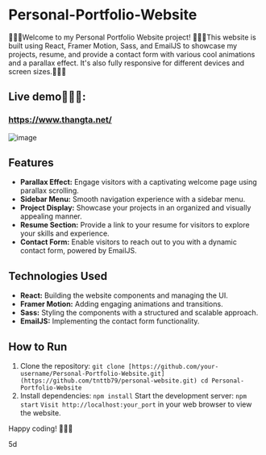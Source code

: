 # Personal-Portfolio-Website
🚀🚀🚀Welcome to my Personal Portfolio Website project! 🚀🚀🚀This website is built using React, Framer Motion, Sass, and EmailJS to showcase my projects, resume, and provide a contact form with various cool animations and a parallax effect. It's also fully responsive for different devices and screen sizes.🚀🚀🚀
## Live demo🚀🚀🚀:
### https://www.thangta.net/

![image](https://github.com/tnttb79/Personal-Portfolio-Website/assets/90600992/a1688ef3-7890-479a-92d1-464d90d53822)



## Features
- **Parallax Effect:** Engage visitors with a captivating welcome page using parallax scrolling.
- **Sidebar Menu:** Smooth navigation experience with a sidebar menu.
- **Project Display:** Showcase your projects in an organized and visually appealing manner.
- **Resume Section:** Provide a link to your resume for visitors to explore your skills and experience.
- **Contact Form:** Enable visitors to reach out to you with a dynamic contact form, powered by EmailJS.

## Technologies Used
- **React:** Building the website components and managing the UI.
- **Framer Motion:** Adding engaging animations and transitions.
- **Sass:** Styling the components with a structured and scalable approach.
- **EmailJS:** Implementing the contact form functionality.

## How to Run
1. Clone the repository:
`git clone [https://github.com/your-username/Personal-Portfolio-Website.git](https://github.com/tnttb79/personal-website.git)
cd Personal-Portfolio-Website`
2. Install dependencies:
`npm install`
Start the development server:
`npm start`
`Visit http://localhost:your_port` in your web browser to view the website.

Happy coding! 🚀🚀🚀

5d

